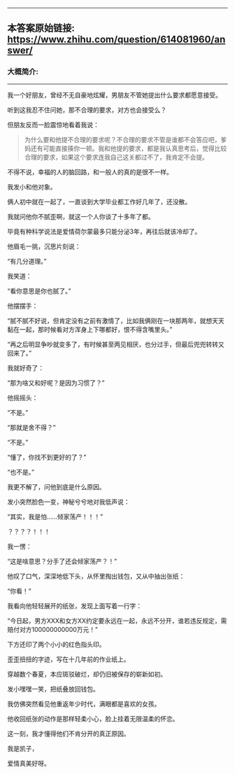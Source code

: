 ----------------------------------------
## 本答案原始链接: https://www.zhihu.com/question/614081960/answer/
### 大概简介: 
----------------------------------------
我一个好朋友，曾经不无自豪地炫耀，男朋友不管她提出什么要求都愿意接受。

听到这我忍不住问她，那不合理的要求，对方也会接受么？

但朋友反而一脸震惊地看着我说：

> 为什么要和他提不合理的要求呢？不合理的要求不管是谁都不会答应吧，爹妈还有可能直接揍你一顿。我和他提的要求，都是我认真思考后，觉得比较合理的要求，如果这个要求连我自己这关都过不了，我肯定不会提。

不得不说，幸福的人的脑回路，和一般人的真的是很不一样。

我发小和他对象。

俩人初中就在一起了，一直谈到大学毕业都工作好几年了，还没散。

我就问他你不腻歪啊，就这一个人你谈了十多年了都。

毕竟有种科学说法是爱情荷尔蒙最多只能分泌3年，再往后就该冷却了。

他眉毛一挑，沉思片刻说：

“有几分道理。”

我笑道：

“看你意思是你也腻了。”

他摆摆手：

“腻不腻不好说，但肯定没有之前有激情了，比如我俩刚在一块那两年，就想天天黏在一起，那时候看对方浑身上下哪都好，恨不得含嘴里头。”

“再之后明显争吵就变多了，有时候甚至两见相厌，也分过手，但最后兜兜转转又回来了。”

我就好奇了：

“那为啥又和好呢？是因为习惯了？”

他摇摇头：

“不是。”

“那就是舍不得？”

“不是。”

“懂了，你找不到更好的了？”

“也不是。”

我更不解了，问他到底是什么原因。

发小突然脸色一变，神秘兮兮地对我低声说：

“其实，我是怕......倾家荡产！！！”

？？？？！！！

我一愣：

“这是啥意思？分手了还会倾家荡产？！”

他叹了口气，深深地低下头，从怀里掏出钱包，又从中抽出张纸：

“你看！”

我看向他轻轻展开的纸张，发现上面写着一行字：










“今日起，男方XXX和女方XX约定要永远在一起，永远不分开，谁若违反规定，需赔付对方100000000000万元！”










下方还印了两个小小的红色指头印。

歪歪扭扭的字迹，写在十几年前的作业纸上。

穿越数个春夏，本应斑驳破烂，却仍旧被保存的崭新如初。










发小嘿嘿一笑，把纸叠放回钱包。

我仿佛突然看见他重返年少时代，满眼都是喜欢的女孩。

他收回纸张的动作是那样轻柔小心，脸上挂着无限温柔的怀恋。













这一刻，我才懂得他们不肯分开的真正原因。
















我是凯子，

爱情真美好呀。